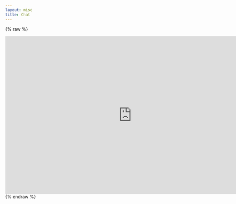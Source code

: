 ```yaml
---
layout: misc
title: Chat
---
```


{% raw %}
<iframe frameborder="no" border="0" marginwidth="0" marginheight="0" width="800" height="500" src="https://kiwiirc.com/nextclient/?theme=osprey#irc://irc.romaniachat.eu/#Romania,#RadioClick?&nick=RomaniaChat??"></iframe>
{% endraw %}
